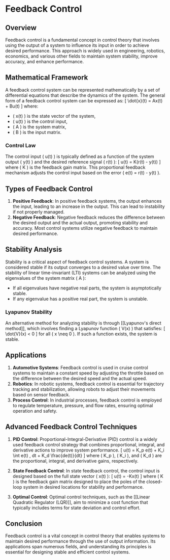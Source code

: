 
# Feedback Control

## Overview
Feedback control is a fundamental concept in control theory that involves using the output of a system to influence its input in order to achieve desired performance. This approach is widely used in engineering, robotics, economics, and various other fields to maintain system stability, improve accuracy, and enhance performance.

## Mathematical Framework
A feedback control system can be represented mathematically by a set of differential equations that describe the dynamics of the system. The general form of a feedback control system can be expressed as:
\[
\dot{x}(t) = Ax(t) + Bu(t)
\]
where:
- \( x(t) \) is the state vector of the system,
- \( u(t) \) is the control input,
- \( A \) is the system matrix,
- \( B \) is the input matrix.

### Control Law
The control input \( u(t) \) is typically defined as a function of the system output \( y(t) \) and the desired reference signal \( r(t) \):
\[
u(t) = K(r(t) - y(t))
\]
where \( K \) is the feedback gain matrix. This proportional feedback mechanism adjusts the control input based on the error \( e(t) = r(t) - y(t) \).

## Types of Feedback Control
1. **Positive Feedback**: In positive feedback systems, the output enhances the input, leading to an increase in the output. This can lead to instability if not properly managed.
2. **Negative Feedback**: Negative feedback reduces the difference between the desired output and the actual output, promoting stability and accuracy. Most control systems utilize negative feedback to maintain desired performance.

## Stability Analysis
Stability is a critical aspect of feedback control systems. A system is considered stable if its output converges to a desired value over time. The stability of linear time-invariant (LTI) systems can be analyzed using the eigenvalues of the system matrix \( A \):
- If all eigenvalues have negative real parts, the system is asymptotically stable.
- If any eigenvalue has a positive real part, the system is unstable.

### Lyapunov Stability
An alternative method for analyzing stability is through [[Lyapunov's direct method]], which involves finding a Lyapunov function \( V(x) \) that satisfies:
\[
\dot{V}(x) < 0
\]
for all \( x \neq 0 \). If such a function exists, the system is stable.

## Applications
1. **Automotive Systems**: Feedback control is used in cruise control systems to maintain a constant speed by adjusting the throttle based on the difference between the desired speed and the actual speed.
2. **Robotics**: In robotic systems, feedback control is essential for trajectory tracking and stabilization, allowing robots to adjust their movements based on sensor feedback.
3. **Process Control**: In industrial processes, feedback control is employed to regulate temperature, pressure, and flow rates, ensuring optimal operation and safety.

## Advanced Feedback Control Techniques
1. **PID Control**: Proportional-Integral-Derivative (PID) control is a widely used feedback control strategy that combines proportional, integral, and derivative actions to improve system performance.
   \[
   u(t) = K_p e(t) + K_i \int e(t) \, dt + K_d \frac{de(t)}{dt}
   \]
   where \( K_p \), \( K_i \), and \( K_d \) are the proportional, integral, and derivative gains, respectively.

2. **State Feedback Control**: In state feedback control, the control input is designed based on the full state vector \( x(t) \):
   \[
   u(t) = -Kx(t)
   \]
   where \( K \) is the feedback gain matrix designed to place the poles of the closed-loop system in desired locations for stability and performance.

3. **Optimal Control**: Optimal control techniques, such as the [[Linear Quadratic Regulator (LQR)]], aim to minimize a cost function that typically includes terms for state deviation and control effort.

## Conclusion
Feedback control is a vital concept in control theory that enables systems to maintain desired performance through the use of output information. Its applications span numerous fields, and understanding its principles is essential for designing stable and efficient control systems.
